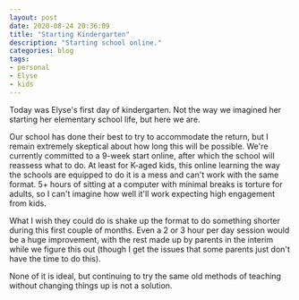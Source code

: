 ```yaml
---
layout: post
date: 2020-08-24 20:36:09
title: "Starting Kindergarten"
description: "Starting school online."
categories: blog
tags:
- personal
- Elyse
- kids
---
```


Today was Elyse's first day of kindergarten. Not the way we imagined her starting her elementary school life, but here we are.

Our school has done their best to try to accommodate the return, but I remain extremely skeptical about how long this will be possible. We're currently committed to a 9-week start online, after which the school will reassess what to do. At least for K-aged kids, this online learning the way the schools are equipped to do it is a mess and can't work with the same format. 5+ hours of sitting at a computer with minimal breaks is torture for adults, so I can't imagine how well it'll work expecting high engagement from kids.

What I wish they could do is shake up the format to do something shorter during this first couple of months. Even a 2 or 3 hour per day session would be a huge improvement, with the rest made up by parents in the interim while we figure this out (though I get the issues that some parents just don't have the time to do this).

None of it is ideal, but continuing to try the same old methods of teaching without changing things up is not a solution.
